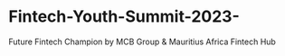 # Fintech-Youth-Summit-2023-
Future Fintech Champion by MCB Group &amp; Mauritius Africa Fintech Hub
